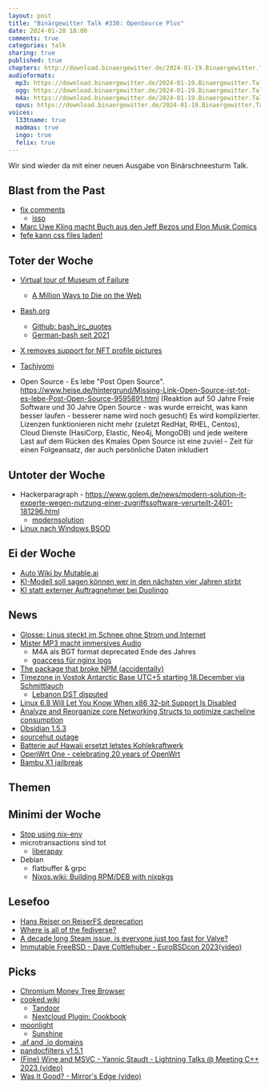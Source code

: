 ```yaml
---
layout: post
title: "Binärgewitter Talk #330: OpenSource Plus"
date: 2024-01-20 18:00
comments: true
categories: talk
sharing: true
published: true
chapters: http://download.binaergewitter.de/2024-01-19.Binaergewitter.Talk.330.chapters.txt
audioformats:
  mp3: https://download.binaergewitter.de/2024-01-19.Binaergewitter.Talk.330.mp3
  ogg: https://download.binaergewitter.de/2024-01-19.Binaergewitter.Talk.330.ogg
  m4a: https://download.binaergewitter.de/2024-01-19.Binaergewitter.Talk.330.m4a
  opus: https://download.binaergewitter.de/2024-01-19.Binaergewitter.Talk.330.opus
voices:
  l33tname: true
  madmas: true
  ingo: true
  felix: true
---
```

Wir sind wieder da mit einer neuen Ausgabe von Binärschneesturm Talk.


## Blast from the Past
- [fix comments]( https://github.com/Binaergewitter/serious-bg/pull/427 )
  * [isso]( https://isso-comments.de/ )
- [Marc Uwe Kling macht Buch aus den Jeff Bezos und Elon Musk Comics]( https://blog.binaergewitter.de/2024/01/05/binaergewitter-talk-number-329-turbo-niklaus#isso-2378 )
- [fefe kann css files laden!]( https://blog.binaergewitter.de/2024/01/05/binaergewitter-talk-number-329-turbo-niklaus#isso-2373 )

## Toter der Woche

- [Virtual tour of Museum of Failure]( https://collection.museumoffailure.com/ )
  - [A Million Ways to Die on the Web]( https://wiki.archiveteam.org/index.php/A_Million_Ways_to_Die_on_the_Web )
- [Bash.org]( https://news.ycombinator.com/item?id=38950721 )
  - [Github: bash_irc_quotes]( https://gitlab.com/dwrodri/bash_irc_quotes )
  - [German-bash seit 2021]( https://old.reddit.com/r/de/comments/oy3hrc/german_bash_ist_tot/ )
- [X removes support for NFT profile pictures]( https://techcrunch.com/2024/01/10/x-removes-support-for-nft-profile-pictures/?guccounter=1 )
- [Tachiyomi]( https://news.ycombinator.com/item?id=38984506 )

- Open Source - Es lebe "Post Open Source". https://www.heise.de/hintergrund/Missing-Link-Open-Source-ist-tot-es-lebe-Post-Open-Source-9595891.html
 (Reaktion auf 50 Jahre Freie Software und 30 Jahre Open Source - was wurde erreicht, was kann besser laufen - besserer name wird noch gesucht) Es wird komplizierter. Lizenzen funktionieren nicht mehr (zuletzt RedHat, RHEL, Centos), Cloud Dienste (HasiCorp, Elastic, Neo4j, MongoDB) und jede weitere Last auf dem Rücken des Kmales Open Source ist eine zuviel - Zeit für einen Folgeansatz, der auch persönliche Daten inkludiert

## Untoter der Woche

- Hackerparagraph - https://www.golem.de/news/modern-solution-it-experte-wegen-nutzung-einer-zugriffssoftware-verurteilt-2401-181296.html
  * [modernsolution]( https://www.modernsolution.net/ )
- [Linux nach Windows BSOD]( https://www.tomshardware.com/software/operating-systems/driver-hack-lets-you-run-linux-after-windows-bsods-no-reboot-required )


## Ei der Woche
- [Auto Wiki by Mutable.ai]( https://wiki.mutable.ai/ )
- [KI-Modell soll sagen können wer in den nächsten vier Jahren stirbt]( https://www.heise.de/news/Neues-KI-Modell-soll-sagen-koennen-wer-in-den-naechsten-vier-Jahren-stirbt-9592342.html )
- [KI statt externer Auftragnehmer bei Duolingo]( https://www.heise.de/news/KI-uebernimmt-Duolingo-kuendigt-einem-Teil-der-externen-Auftragnehmer-9591618.html )

## News
- [Glosse: Linus steckt im Schnee ohne Strom und Internet]( https://jit.social/@torvalds@social.kernel.org/111772745019545317 )
- [Mister MP3 macht immersives Audio]( https://www.heise.de/news/Brandenburg-Labs-Mister-mp3-macht-jetzt-immersives-Audio-9596385.html )
  - M4A als BGT format deprecated Ende des Jahres
  - [goaccess für nginx logs]( https://goaccess.io/ )
- [The package that broke NPM (accidentally)]( https://uncenter.dev/posts/npm-install-everything/ )
- [Timezone in Vostok Antarctic Base UTC+5 starting 18.December via Schmittlauch]( https://mm.icann.org/pipermail/tz/2023-December/033343.html )
  - [Lebanon DST disputed]( https://mm.icann.org/pipermail/tz/2023-March/032752.html )
- [Linux 6.8 Will Let You Know When x86 32-bit Support Is Disabled]( https://www.phoronix.com/news/Linux-6.8-Warns-IA32-Disabled )
- [Analyze and Reorganize core Networking Structs to optimize cacheline consumption]( https://lore.kernel.org/netdev/20231129072756.3684495-1-lixiaoyan@google.com/ )
- [Obsidian 1.5.3]( https://obsidian.md/changelog/2023-12-26-desktop-v1.5.3/ )
- [sourcehut outage]( https://lobste.rs/s/lgwcpb/statement_regarding_ongoing_sourcehut )
- [Batterie auf Hawaii ersetzt letstes Kohlekraftwerk]( https://www.canarymedia.com/articles/energy-storage/a-huge-battery-has-replaced-hawaiis-last-coal-plant )
- [OpenWrt One - celebrating 20 years of OpenWrt]( https://forum.openwrt.org/t/openwrt-one-celebrating-20-years-of-openwrt/183684 )
- [Bambu X1 jailbreak]( https://www.heise.de/news/X1plus-Jailbreak-fuer-Bambu-Lab-X1-Drucker-9591648.html )

## Themen

## Minimi der Woche
- [Stop using nix-env]( https://stop-using-nix-env.privatevoid.net/ )
- microtransactions sind tot
  * [liberapay]( https://en.liberapay.com/ )
- Debian
  * flatbuffer & grpc
  * [Nixos.wiki: Building RPM/DEB with nixpkgs]( https://nixos.wiki/wiki/Nixpkgs/Building_RPM_DEB_with_nixpkgs )

## Lesefoo
- [Hans Reiser on ReiserFS deprecation]( https://lore.kernel.org/lkml/b98b29cf-27d9-49e0-b10b-1848399badfd@kittens.ph/T/#u )
- [Where is all of the fediverse?]( https://blog.benjojo.co.uk/post/who-hosts-the-fediverse-instances )
- [A decade long Steam issue, is everyone just too fast for Valve?]( https://lobste.rs/s/ad9ou2/decade_long_steam_issue_is_everyone_just )
- [Immutable FreeBSD - Dave Cottlehuber - EuroBSDcon 2023(video)]( https://www.youtube.com/watch?v=5oHLU9w1vVk )

## Picks

- [Chromium Money Tree Browser]( https://lyra.horse/misc/chromium_vrp_tree.html )
- [cooked.wiki](https://cooked.wiki)
  * [Tandoor]( https://docs.tandoor.dev/ )
  * [Nextcloud Plugin: Cookbook]( https://apps.nextcloud.com/apps/cookbook )
- [moonlight]( https://moonlight-stream.org/ )
  - [Sunshine]( https://github.com/LizardByte/Sunshine )
- [.af and .io domains]( https://meow.social/@chirpbirb/111738422395475246 )
- [pandocfilters v1.5.1]( https://github.com/jgm/pandocfilters )
- [(Fine) Wine and MSVC - Yannic Staudt - Lightning Talks @ Meeting C++ 2023 (video)]( https://www.youtube.com/watch?v=fI_7TV47io0 )
- [Was It Good? - Mirror's Edge (video)]( https://www.youtube.com/watch?v=7h5wCc8fBEY )


